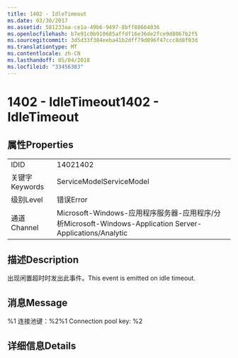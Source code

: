 ```yaml
---
title: 1402 - IdleTimeout
ms.date: 03/30/2017
ms.assetid: 581233aa-ce1a-49b6-9497-8bff88664036
ms.openlocfilehash: b7e91c0b910685affdf16e36de2fce9d8067b2f5
ms.sourcegitcommit: 3d5d33f384eeba41b2dff79d096f47ccc8d8f03d
ms.translationtype: MT
ms.contentlocale: zh-CN
ms.lasthandoff: 05/04/2018
ms.locfileid: "33456383"
---
```

# <a name="1402---idletimeout"></a><span data-ttu-id="f4e3c-102">1402 - IdleTimeout</span><span class="sxs-lookup"><span data-stu-id="f4e3c-102">1402 - IdleTimeout</span></span>
## <a name="properties"></a><span data-ttu-id="f4e3c-103">属性</span><span class="sxs-lookup"><span data-stu-id="f4e3c-103">Properties</span></span>  
  
|||  
|-|-|  
|<span data-ttu-id="f4e3c-104">ID</span><span class="sxs-lookup"><span data-stu-id="f4e3c-104">ID</span></span>|<span data-ttu-id="f4e3c-105">1402</span><span class="sxs-lookup"><span data-stu-id="f4e3c-105">1402</span></span>|  
|<span data-ttu-id="f4e3c-106">关键字</span><span class="sxs-lookup"><span data-stu-id="f4e3c-106">Keywords</span></span>|<span data-ttu-id="f4e3c-107">ServiceModel</span><span class="sxs-lookup"><span data-stu-id="f4e3c-107">ServiceModel</span></span>|  
|<span data-ttu-id="f4e3c-108">级别</span><span class="sxs-lookup"><span data-stu-id="f4e3c-108">Level</span></span>|<span data-ttu-id="f4e3c-109">错误</span><span class="sxs-lookup"><span data-stu-id="f4e3c-109">Error</span></span>|  
|<span data-ttu-id="f4e3c-110">通道</span><span class="sxs-lookup"><span data-stu-id="f4e3c-110">Channel</span></span>|<span data-ttu-id="f4e3c-111">Microsoft-Windows-应用程序服务器-应用程序/分析</span><span class="sxs-lookup"><span data-stu-id="f4e3c-111">Microsoft-Windows-Application Server-Applications/Analytic</span></span>|  
  
## <a name="description"></a><span data-ttu-id="f4e3c-112">描述</span><span class="sxs-lookup"><span data-stu-id="f4e3c-112">Description</span></span>  
 <span data-ttu-id="f4e3c-113">出现闲置超时时发出此事件。</span><span class="sxs-lookup"><span data-stu-id="f4e3c-113">This event is emitted on idle timeout.</span></span>  
  
## <a name="message"></a><span data-ttu-id="f4e3c-114">消息</span><span class="sxs-lookup"><span data-stu-id="f4e3c-114">Message</span></span>  
 <span data-ttu-id="f4e3c-115">%1 连接池键：%2</span><span class="sxs-lookup"><span data-stu-id="f4e3c-115">%1 Connection pool key: %2</span></span>  
  
## <a name="details"></a><span data-ttu-id="f4e3c-116">详细信息</span><span class="sxs-lookup"><span data-stu-id="f4e3c-116">Details</span></span>
